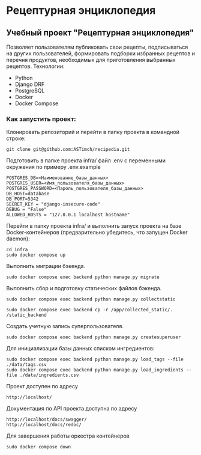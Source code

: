# Рецептурная энциклопедия


## Учебный проект "Рецептурная энциклопедия"

Позволяет пользователям публиковать свои рецепты, подписываться на других пользователей, формировать подборки избранных рецептов и перечня продуктов, необходимых для приготовления выбранных рецептов.
Технологии: 
- Python 
- Django DRF
- PostgreSQL
- Docker
- Docker Compose

### Как запустить проект:

Клонировать репозиторий и перейти в папку проекта в командной строке:

```
git clone git@github.com:ASTimch/recipedia.git
```

Подготовить в папке проекта infra/ файл .env с переменными окружения по примеру .env.example

```
POSTGRES_DB=<Наименование_базы_данных>
POSTGRES_USER=<Имя_пользователя_базы_данных>
POSTGRES_PASSWORD=<Пароль_пользователя_базы_данных>
DB_HOST=database
DB_PORT=5342
SECRET_KEY = "django-insecure-code"
DEBUG = "False"
ALLOWED_HOSTS = "127.0.0.1 localhost hostname"
```

Перейти в папку проекта infra/ и выполнить запуск проекта на базе Docker-контейнеров 
(предварительно убедитесь, что запущен Docker daemon):
```
cd infra
sudo docker compose up
```

Выполнить миграции бэкенда. 

```
sudo docker compose exec backend python manage.py migrate
```

Выполнить сбор и подготовку статических файлов бэкенда. 

```
sudo docker compose exec backend python manage.py collectstatic

sudo docker compose exec backend cp -r /app/collected_static/. /static_backend
```

Создать учетную запись суперпользователя. 

```
sudo docker compose exec backend python manage.py createsuperuser

```

Для инициализации базы данных списком ингредиентов:

```
sudo docker compose exec backend python manage.py load_tags --file ./data/tags.csv
sudo docker compose exec backend python manage.py load_ingredients --file ./data/ingredients.csv
```

Проект доступен по адресу

```
http://localhost/
```

Документация по API проекта доступна по адресу
```
http://localhost/docs/swagger/
http://localhost/docs/redoc/
```

Для завершения работы оркестра контейнеров
```
sudo docker compose down
```
